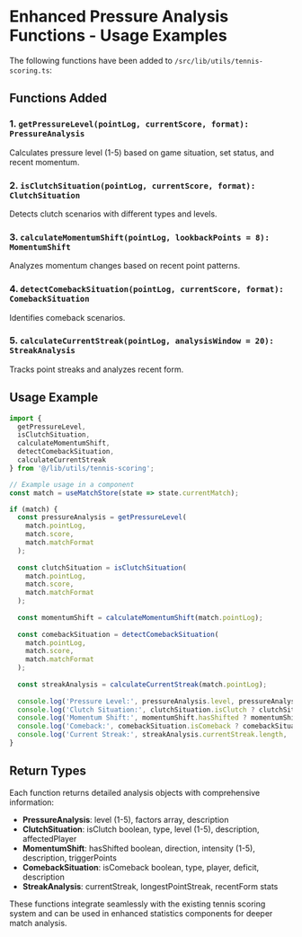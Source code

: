 # Enhanced Pressure Analysis Functions - Usage Examples

The following functions have been added to `/src/lib/utils/tennis-scoring.ts`:

## Functions Added

### 1. `getPressureLevel(pointLog, currentScore, format): PressureAnalysis`
Calculates pressure level (1-5) based on game situation, set status, and recent momentum.

### 2. `isClutchSituation(pointLog, currentScore, format): ClutchSituation`
Detects clutch scenarios with different types and levels.

### 3. `calculateMomentumShift(pointLog, lookbackPoints = 8): MomentumShift`
Analyzes momentum changes based on recent point patterns.

### 4. `detectComebackSituation(pointLog, currentScore, format): ComebackSituation`
Identifies comeback scenarios.

### 5. `calculateCurrentStreak(pointLog, analysisWindow = 20): StreakAnalysis`
Tracks point streaks and analyzes recent form.

## Usage Example

```typescript
import { 
  getPressureLevel, 
  isClutchSituation, 
  calculateMomentumShift, 
  detectComebackSituation, 
  calculateCurrentStreak 
} from '@/lib/utils/tennis-scoring';

// Example usage in a component
const match = useMatchStore(state => state.currentMatch);

if (match) {
  const pressureAnalysis = getPressureLevel(
    match.pointLog, 
    match.score, 
    match.matchFormat
  );
  
  const clutchSituation = isClutchSituation(
    match.pointLog, 
    match.score, 
    match.matchFormat
  );
  
  const momentumShift = calculateMomentumShift(match.pointLog);
  
  const comebackSituation = detectComebackSituation(
    match.pointLog, 
    match.score, 
    match.matchFormat
  );
  
  const streakAnalysis = calculateCurrentStreak(match.pointLog);
  
  console.log('Pressure Level:', pressureAnalysis.level, pressureAnalysis.description);
  console.log('Clutch Situation:', clutchSituation.isClutch ? clutchSituation.type : 'None');
  console.log('Momentum Shift:', momentumShift.hasShifted ? momentumShift.direction : 'None');
  console.log('Comeback:', comebackSituation.isComeback ? comebackSituation.description : 'None');
  console.log('Current Streak:', streakAnalysis.currentStreak.length, 'points for', streakAnalysis.currentStreak.player);
}
```

## Return Types

Each function returns detailed analysis objects with comprehensive information:

- **PressureAnalysis**: level (1-5), factors array, description
- **ClutchSituation**: isClutch boolean, type, level (1-5), description, affectedPlayer
- **MomentumShift**: hasShifted boolean, direction, intensity (1-5), description, triggerPoints
- **ComebackSituation**: isComeback boolean, type, player, deficit, description  
- **StreakAnalysis**: currentStreak, longestPointStreak, recentForm stats

These functions integrate seamlessly with the existing tennis scoring system and can be used in enhanced statistics components for deeper match analysis.